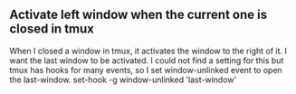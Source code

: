 ## Activate left window when the current one is closed in tmux

When I closed a window in tmux, it activates the window to the right of it. I want the last window to be activated. I could not find a setting for this but tmux has hooks for many events, so I set window-unlinked event to open the last-window. set-hook -g window-unlinked 'last-window'